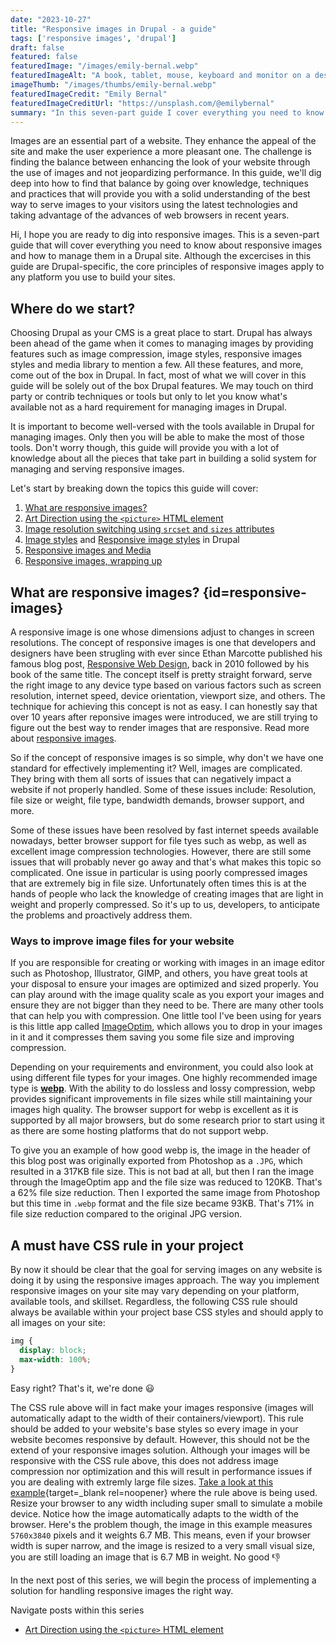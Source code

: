 ```yaml
---
date: "2023-10-27"
title: "Responsive images in Drupal - a guide"
tags: ['responsive images', 'drupal']
draft: false
featured: false
featuredImage: "/images/emily-bernal.webp"
featuredImageAlt: "A book, tablet, mouse, keyboard and monitor on a desktop"
imageThumb: "/images/thumbs/emily-bernal.webp"
featuredImageCredit: "Emily Bernal"
featuredImageCreditUrl: "https://unsplash.com/@emilybernal"
summary: "In this seven-part guide I cover everything you need to know about responsive images and how to manage them in a Drupal site."
---
```

Images are an essential part of a website.  They enhance the appeal of the site and make the user experience a more pleasant one. The challenge is finding the balance between enhancing the look of your website through the use of images and not jeopardizing performance. In this guide, we'll dig deep into how to find that balance by going over knowledge, techniques and practices that will provide you with a solid understanding of the best way to serve images to your visitors using the latest technologies and taking advantage of the advances of web browsers in recent years.

Hi, I hope you are ready to dig into responsive images. This is a seven-part guide that will cover everything you need to know about responsive images and how to manage them in a Drupal site. Although the excercises in this guide are Drupal-specific, the core principles of responsive images apply to any platform you use to build your sites.

## Where do we start?

Choosing Drupal as your CMS is a great place to start.  Drupal has always been ahead of the game when it comes to managing images by providing features such as image compression, image styles, responsive images styles and media library to mention a few. All these features, and more, come out of the box in Drupal.  In fact, most of what we will cover in this guide will be solely out of the box Drupal features.  We may touch on third party or contrib techniques or tools but only to let you know what's available not as a hard requirement for managing images in Drupal.

It is important to become well-versed with the tools available in Drupal for managing images.  Only then you will be able to make the most of those tools. Don't worry though, this guide will provide you with a lot of knowledge about all the pieces that take part in building a solid system for managing and serving responsive images.

Let's start by breaking down the topics this guide will cover:

1. [What are responsive images?](#responsive-images)
1. [Art Direction using the `<picture>` HTML element](../art-direction-using-the-picture-html-element)
1. [Image resolution switching using `srcset` and `sizes` attributes](../image-resolution-switching-using-srcset-and-sizes-attributes)
1. [Image styles](../image-styles-in-drupal) and [Responsive image styles](../responsive-image-styles) in Drupal
1. [Responsive images and Media](../responsive-images-and-media)
1. [Responsive images, wrapping up](../responsive-images-wrapping-up)

## What are responsive images? {id=responsive-images}

A responsive image is one whose dimensions adjust to changes in screen resolutions. The concept of responsive images is one that developers and designers have been strugling with ever since Ethan Marcotte published his famous blog post, [Responsive Web Design](https://alistapart.com/article/responsive-web-design/), back in 2010 followed by his book of the same title.  The concept itself is pretty straight forward, serve the right image to any device type based on various factors such as screen resolution, internet speed, device orientation, viewport size, and others.  The technique for achieving this concept is not as easy.  I can honestly say that over 10 years after reponsive images were introduced, we are still trying to figure out the best way to render images that are responsive.  Read more about [responsive images](https://developer.mozilla.org/en-US/docs/Learn/HTML/Multimedia_and_embedding/Responsive_images).

So if the concept of responsive images is so simple, why don't we have one standard for effectively implementing it?  Well, images are complicated.  They bring with them all sorts of issues that can negatively impact a website if not properly handled.  Some of these issues include: Resolution, file size or weight, file type, bandwidth demands, browser support, and more.

Some of these issues have been resolved by fast internet speeds available nowadays, better browser support for file tyes such as webp, as well as excellent image compression technologies.  However, there are still some issues that will probably never go away and that's what makes this topic so complicated.  One issue in particular is using poorly compressed images that are extremely big in file size.  Unfortunately often times this is at the hands of people who lack the knowledge of creating images that are light in weight and properly compressed. So it's up to us, developers, to anticipate the problems and proactively address them.

### Ways to improve image files for your website

If you are responsible for creating or working with images in an image editor such as Photoshop, Illustrator, GIMP, and others, you have great tools at your disposal to ensure your images are optimized and sized properly.  You can play around with the image quality scale as you export your images and ensure they are not bigger than they need to be.  There are many other tools that can help you with compression.  One little tool I've been using for years is this little app called [ImageOptim](https://imageoptim.com/howto.html), which allows you to drop in your images in it and it compresses them saving you some file size and improving compression.

Depending on your requirements and environment, you could also look at using different file types for your images.  One highly recommended image type is **[webp](https://developers.google.com/speed/webp)**.  With the ability to do lossless and lossy compression, webp provides significant improvements in file sizes while still maintaining your images high quality.  The browser support for webp is excellent as it is supported by all major browsers, but do some research prior to start using it as there are some hosting platforms that do not support webp.

To give you an example of how good webp is, the image in the header of this blog post was originally exported from Photoshop as a `.JPG`, which resulted in a 317KB file size.  This is not bad at all, but then I ran the image through the ImageOptim app and the file size was reduced to 120KB. That's a 62% file size reduction.  Then I exported the same image from Photoshop but this time in `.webp` format and the file size became 93KB.  That's 71% in file size reduction compared to the original JPG version.

## A must have CSS rule in your project

By now it should be clear that the goal for serving images on any website is doing it by using the responsive images approach.  The way you implement responsive images on your site may vary depending on your platform, available tools, and skillset.  Regardless, the following CSS rule should always be available within your project base CSS styles and should apply to all images on your site:

```css
img {
  display: block;
  max-width: 100%;
}
```

Easy right?  That's it, we're done 😃

The CSS rule above will in fact make your images responsive (images will automatically adapt to the width of their containers/viewport).  This rule should be added to your website's base styles so every image in your website becomes responsive by default.  However, this should not be the extend of your responsive images solution.  Although your images will be responsive with the CSS rule above, this does not address image compression nor optimization and this will result in performance issues if you are dealing with extremly large file sizes.  [Take a look at this example](https://codepen.io/mariohernandez/full/ZEVVKab){target=_blank rel=noopener} where the rule above is being used.  Resize your browser to any width including super small to simulate a mobile device.  Notice how the image automatically adapts to the width of the browser. Here's the problem though, the image in this example measures `5760x3840` pixels and it weights 6.7 MB. This means, even if your browser width is super narrow, and the image is resized to a very small visual size, you are still loading an image that is 6.7 MB in weight. No good 👎

In the next post of this series, we will begin the process of implementing a solution for handling responsive images the right way.

<div class="post-pager margin-inline-flex margin-block-40">

Navigate posts within this series

- [Art Direction using the `<picture>` HTML element](../art-direction-using-the-picture-html-element)

</div>
